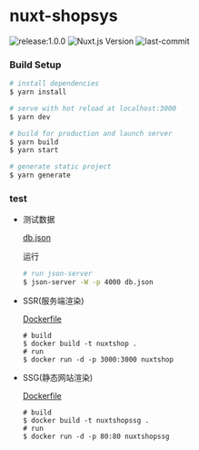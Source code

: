 # nuxt-shopsys
![release:1.0.0](https://img.shields.io/badge/release-1.0.0-blue)
![Nuxt.js Version](https://img.shields.io/badge/Nuxt.js%20Version-2.14.6-brightgreen)
![last-commit](https://img.shields.io/github/last-commit/quan930/nuxt-shopsys)
### Build Setup

```bash
# install dependencies
$ yarn install

# serve with hot reload at localhost:3000
$ yarn dev

# build for production and launch server
$ yarn build
$ yarn start

# generate static project
$ yarn generate
```


### test
+ 测试数据
    
    [db.json](https://github.com/quan930/nuxt-shopsys/blob/main/test/db.json)
    
    运行
    ```bash
    # run json-server
    $ json-server -W -p 4000 db.json 
    ```
  
+ SSR(服务端渲染)

    [Dockerfile](https://github.com/quan930/nuxt-shopsys/blob/main/test/ssr/Dockerfile)
    ```shell script
    # build
    $ docker build -t nuxtshop .
    # run
    $ docker run -d -p 3000:3000 nuxtshop
    ```

+ SSG(静态网站渲染)
    
    [Dockerfile](https://github.com/quan930/nuxt-shopsys/blob/main/test/ssg/Dockerfile)
    ```shell script
    # build
    $ docker build -t nuxtshopssg .
    # run
    $ docker run -d -p 80:80 nuxtshopssg
    ```
